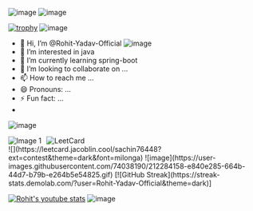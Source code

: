 

![image](https://user-images.githubusercontent.com/74038190/225813708-98b745f2-7d22-48cf-9150-083f1b00d6c9.gif)
![image](https://github.com/Rohit-Yadav-Official/Rohit-Yadav-Official/assets/156703479/84b75c27-f8b3-4888-9fd7-dc4b14d51ff4)

[![trophy](https://github-profile-trophy.vercel.app/?username=Rohit-Yadav-Official&theme=dracula)](https://github.com/ryo-ma/github-profile-trophy)
![image](https://user-images.githubusercontent.com/74038190/212284158-e840e285-664b-44d7-b79b-e264b5e54825.gif)

- 👋 Hi, I’m @Rohit-Yadav-Official ![image](https://user-images.githubusercontent.com/74038190/218265814-3084a4ba-809c-4135-afc0-8685d0f634b3.gif)
- 👀 I’m interested in java
- 🌱 I’m currently learning spring-boot
- 💞️ I’m looking to collaborate on ...
- 📫 How to reach me ...
- 😄 Pronouns: ...
- ⚡ Fun fact: ...
- 
![image](https://user-images.githubusercontent.com/74038190/212284158-e840e285-664b-44d7-b79b-e264b5e54825.gif)
  
<div style="display: flex; align-items: center;">
    <img src="https://user-images.githubusercontent.com/74038190/218265814-3084a4ba-809c-4135-afc0-8685d0f634b3.gif" alt="Image 1" style="margin-right: 10px;">
    <img src="https://leetcard.jacoblin.cool/sachin76448?ext=contest&theme=dark&font=milonga" alt="LeetCard">
</div>
![](https://leetcard.jacoblin.cool/sachin76448?ext=contest&theme=dark&font=milonga)
![image](https://user-images.githubusercontent.com/74038190/212284158-e840e285-664b-44d7-b79b-e264b5e54825.gif)
[![GitHub Streak](https://streak-stats.demolab.com/?user=Rohit-Yadav-Official&theme=dark)]

[![Rohit's youtube stats](https://youtube-stats-card.vercel.app/api?channelid=UC_1dUA0EBKwGXXynWYqAc-w&theme=radical)](https://www.youtube.com/channel/UC_1dUA0EBKwGXXynWYqAc-w)
![image](https://user-images.githubusercontent.com/74038190/212284158-e840e285-664b-44d7-b79b-e264b5e54825.gif)

<!---
Rohit-Yadav-Official/Rohit-Yadav-Official is a ✨ special ✨ repository because its `README.md` (this file) appears on your GitHub profile.
You can click the Preview link to take a look at your changes.
--->
